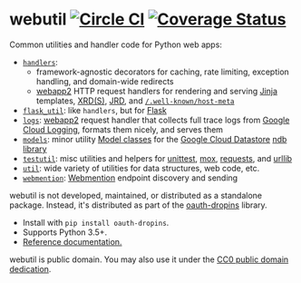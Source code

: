 webutil [![Circle CI](https://circleci.com/gh/snarfed/oauth-dropins.svg?style=svg)](https://circleci.com/gh/snarfed/oauth-dropins) [![Coverage Status](https://coveralls.io/repos/github/snarfed/oauth-dropins/badge.svg?branch=master)](https://coveralls.io/github/snarfed/oauth-dropins?branch=master)
===

Common utilities and handler code for Python web apps:
* [`handlers`](https://oauth-dropins.readthedocs.io/en/stable/source/oauth_dropins.webutil.html#module-oauth_dropins.webutil.handlers):
  * framework-agnostic decorators for caching, rate limiting, exception handling, and domain-wide redirects
  * [webapp2](https://webapp2.readthedocs.io/) HTTP request handlers for rendering and serving [Jinja](https://jinja.palletsprojects.com/) templates, [XRD(S)](https://docs.oasis-open.org/xri/xrd/v1.0/xrd-1.0.html), [JRD](https://tools.ietf.org/html/rfc6415#page-12), and [`/.well-known/host-meta`](https://tools.ietf.org/html/rfc6415#section-3)
* [`flask_util`](https://oauth-dropins.readthedocs.io/en/stable/source/oauth_dropins.webutil.html#module-oauth_dropins.webutil.flask_util): like `handlers`, but for [Flask](https://flask.palletsprojects.com/)
* [`logs`](https://oauth-dropins.readthedocs.io/en/stable/source/oauth_dropins.webutil.html#module-oauth_dropins.webutil.logs): [webapp2](https://webapp2.readthedocs.io/) request handler that collects full trace logs from [Google Cloud Logging](https://cloud.google.com/logging/docs), formats them nicely, and serves them
* [`models`](https://oauth-dropins.readthedocs.io/en/stable/source/oauth_dropins.webutil.html#module-oauth_dropins.webutil.models): minor utility [Model classes](https://googleapis.dev/python/python-ndb/latest/model.html) for the [Google Cloud Datastore](https://console.cloud.google.com/datastore/) [ndb library](https://github.com/googleapis/python-ndb)
* [`testutil`](https://oauth-dropins.readthedocs.io/en/stable/source/oauth_dropins.webutil.html#module-oauth_dropins.webutil.testutil): misc utilities and helpers for [unittest](https://docs.python.org/3.9/library/unittest.html), [mox](https://pypi.org/project/mox3/), [requests](http://python-requests.org), and [urllib](https://docs.python.org/3.9/library/urllib.html)
* [`util`](https://oauth-dropins.readthedocs.io/en/stable/source/oauth_dropins.webutil.html#module-oauth_dropins.webutil.util): wide variety of utilities for data structures, web code, etc.
* [`webmention`](https://oauth-dropins.readthedocs.io/en/stable/source/oauth_dropins.webutil.html#module-oauth_dropins.webutil.webmention): [Webmention](https://webmention.net/) endpoint discovery and sending

webutil is not developed, maintained, or distributed as a standalone package. Instead, it's distributed as part of the [oauth-dropins](https://oauth-dropins.readthedocs.io/) library.

* Install with `pip install oauth-dropins`.
* Supports Python 3.5+.
* [Reference documentation.](https://oauth-dropins.readthedocs.io/en/stable/source/oauth_dropins.webutil.html)

webutil is public domain. You may also use it under the [CC0 public domain dedication](https://creativecommons.org/share-your-work/public-domain/cc0/).
